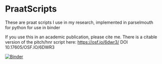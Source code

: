 # PraatScripts
These are praat scripts I use in my research, implemented in parselmouth for python for use in binder

If you use this in an academic publication, please cite me.  There is a citable version of the pitch/hnr script here: https://osf.io/6dwr3/ DOI 10.17605/OSF.IO/6DWR3

[![Binder](https://mybinder.org/badge_logo.svg)](https://mybinder.org/v2/gh/drfeinberg/PraatScripts/master?filepath=Measure%20Pitch%20and%20HNR.ipynb)
